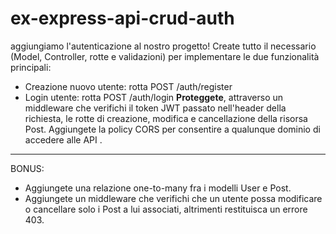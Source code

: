 # ex-express-api-crud-auth
aggiungiamo l'autenticazione al nostro progetto! Create tutto il necessario (Model, Controller, rotte e validazioni) per implementare le due funzionalità principali:
- Creazione nuovo utente: rotta POST /auth/register
- Login utente: rotta POST /auth/login
**Proteggete**, attraverso un middleware che verifichi il token JWT passato nell'header della richiesta, le rotte di creazione, modifica e cancellazione della risorsa Post.
Aggiungete la policy CORS per consentire a qualunque dominio di accedere alle API .
---
BONUS:
- Aggiungete una relazione one-to-many fra i modelli User e Post.
- Aggiungete un middleware che verifichi che un utente possa modificare o cancellare solo i Post a lui associati, altrimenti restituisca un errore 403.
